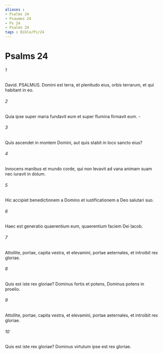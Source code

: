 ```yaml
---
aliases : 
- Psalms 24
- Psaumes 24
- Ps 24
- Psalms 24
tags : Bible/Ps/24
---
```


# Psalms 24

###### 1
David. PSALMUS. Domini est terra, et plenitudo eius, orbis terrarum, et qui habitant in eo.
###### 2
Quia ipse super maria fundavit eum et super flumina firmavit eum. -
###### 3
Quis ascendet in montem Domini, aut quis stabit in loco sancto eius?
###### 4
Innocens manibus et mundo corde, qui non levavit ad vana animam suam nec iuravit in dolum.
###### 5
Hic accipiet benedictionem a Domino et iustificationem a Deo salutari suo.
###### 6
Haec est generatio quaerentium eum, quaerentium faciem Dei Iacob.
###### 7
Attollite, portae, capita vestra, et elevamini, portae aeternales, et introibit rex gloriae.
###### 8
Quis est iste rex gloriae? Dominus fortis et potens, Dominus potens in proelio.
###### 9
Attollite, portae, capita vestra, et elevamini, portae aeternales, et introibit rex gloriae.
###### 10
Quis est iste rex gloriae? Dominus virtutum ipse est rex gloriae.
